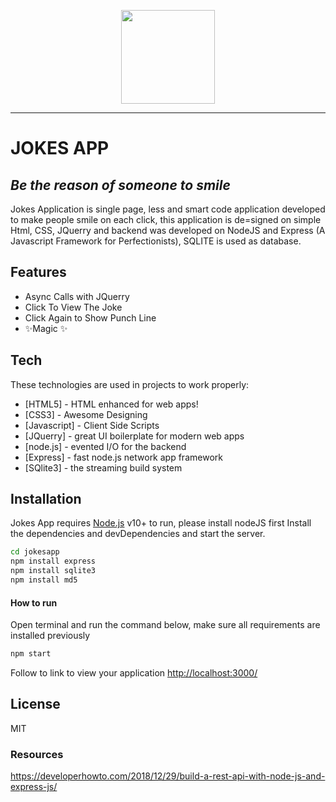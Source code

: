 <p align="center">
  <a href="https://exarth.com/"><img src="https://exarth.com/static/exarth/theme/logo-red-1000.svg" height="150"></a>
</p><hr>

# JOKES APP
## _Be the reason of someone to smile_


Jokes Application is single page, less and smart code application developed to make people smile on each click, this application is de=signed on simple Html, CSS, JQuerry and backend was developed on NodeJS and Express (A Javascript Framework for Perfectionists), SQLITE is used as database.

## Features
 - Async Calls with JQuerry
 - Click To View The Joke
 - Click Again to Show Punch Line
 - ✨Magic ✨

## Tech

These technologies are used in projects to work properly:

- [HTML5] - HTML enhanced for web apps!
- [CSS3] - Awesome Designing
- [Javascript] - Client Side Scripts
- [JQuerry] - great UI boilerplate for modern web apps
- [node.js] - evented I/O for the backend
- [Express] - fast node.js network app framework
- [SQlite3] - the streaming build system

## Installation

Jokes App requires [Node.js](https://nodejs.org/en/) v10+ to run, please install nodeJS first
Install the dependencies and devDependencies and start the server.

```sh
cd jokesapp
npm install express
npm install sqlite3
npm install md5
```

#### How to run
Open terminal and run the command below, make sure all requirements are installed previously
```sh
npm start
```
Follow to link to view your application [http://localhost:3000/](http://localhost:3000/)
## License
MIT

### Resources
https://developerhowto.com/2018/12/29/build-a-rest-api-with-node-js-and-express-js/
